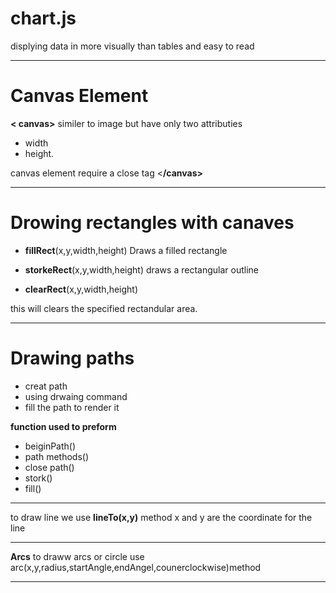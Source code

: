 <h1>chart.js</h1>

displying data in more visually than tables and easy to read 

--------------------------------------------
<h1>Canvas Element</h1>

**< canvas>** similer to image but have only two attributies 
- width
- height.

canvas element require a close tag <**/canvas>**

----------------------------------------
<h1>Drowing rectangles with canaves</h1>

- **fillRect**(x,y,width,height)
Draws a filled rectangle

- **storkeRect**(x,y,width,height)
draws a rectangular outline

- **clearRect**(x,y,width,height)

this will clears the specified rectandular area. 

---------------------------------------------
<h1>Drawing paths</h1>

- creat path 
- using drwaing command
- fill the path to render it

**function used to preform**

- beiginPath()
- path methods()
- close path()
- stork()
- fill()
----------------------------------------
to draw line we use **lineTo(x,y)** method
x and y are the coordinate for the line 

----------------------------------------

**Arcs**
to draww arcs or circle use arc(x,y,radius,startAngle,endAngel,counerclockwise)method

-----------------------------------------


